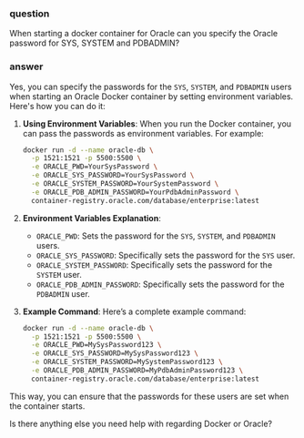 ### question

When starting a docker container for Oracle can you specify the Oracle password for SYS, SYSTEM and PDBADMIN?

### answer

Yes, you can specify the passwords for the `SYS`, `SYSTEM`, and `PDBADMIN` users when starting an Oracle Docker container by setting environment variables. Here's how you can do it:

1. **Using Environment Variables**:
   When you run the Docker container, you can pass the passwords as environment variables. For example:

   ```bash
   docker run -d --name oracle-db \
     -p 1521:1521 -p 5500:5500 \
     -e ORACLE_PWD=YourSysPassword \
     -e ORACLE_SYS_PASSWORD=YourSysPassword \
     -e ORACLE_SYSTEM_PASSWORD=YourSystemPassword \
     -e ORACLE_PDB_ADMIN_PASSWORD=YourPdbAdminPassword \
     container-registry.oracle.com/database/enterprise:latest
   ```

2. **Environment Variables Explanation**:

   - `ORACLE_PWD`: Sets the password for the `SYS`, `SYSTEM`, and `PDBADMIN` users.
   - `ORACLE_SYS_PASSWORD`: Specifically sets the password for the `SYS` user.
   - `ORACLE_SYSTEM_PASSWORD`: Specifically sets the password for the `SYSTEM` user.
   - `ORACLE_PDB_ADMIN_PASSWORD`: Specifically sets the password for the `PDBADMIN` user.

3. **Example Command**:
   Here’s a complete example command:
   ```bash
   docker run -d --name oracle-db \
     -p 1521:1521 -p 5500:5500 \
     -e ORACLE_PWD=MySysPassword123 \
     -e ORACLE_SYS_PASSWORD=MySysPassword123 \
     -e ORACLE_SYSTEM_PASSWORD=MySystemPassword123 \
     -e ORACLE_PDB_ADMIN_PASSWORD=MyPdbAdminPassword123 \
     container-registry.oracle.com/database/enterprise:latest
   ```

This way, you can ensure that the passwords for these users are set when the container starts.

Is there anything else you need help with regarding Docker or Oracle?
